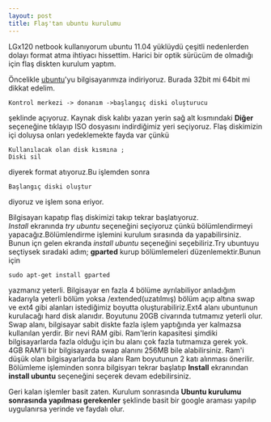 ```yaml
---
layout: post
title: Flaş'tan ubuntu kurulumu
---
```

LGx120 netbook kullanıyorum ubuntu 11.04 yüklüydü çeşitli nedenlerden dolayı format atma ihtiyacı hissettim. Harici bir optik sürücüm de olmadığı için flaş diskten kurulum yaptım.

Öncelikle [ubuntu](http://www.ubuntu.com/)'yu bilgisayarımıza indiriyoruz. Burada 32bit mi 64bit mi dikkat edelim.

    Kontrol merkezi -> donanım ->başlangıç diski oluşturucu 
şeklinde açıyoruz. Kaynak disk kalıbı yazan yerin sağ alt kısmındaki **Diğer** seçeneğine tıklayıp ISO dosyasını indirdiğimiz yeri seçiyoruz.
Flaş diskimizin içi doluysa onları yedeklemekte fayda var çünkü 
    
    Kullanılacak olan disk kısmına ;
    Diski sil 
diyerek format atıyoruz.Bu işlemden sonra 

    Başlangıç diski oluştur 
diyoruz ve işlem sona eriyor.

Bilgisayarı kapatıp flaş diskimizi takıp tekrar başlatıyoruz.  
*Install* ekranında *try ubuntu* seçeneğini seçiyoruz çünkü bölümlendirmeyi yapacağız.Bölümlendirme işlemini kurulum sırasında da yapabilirsiniz. Bunun içn gelen ekranda *install ubuntu* seçeneğini seçebiliriz.Try ubuntuyu seçtiysek sıradaki adım;
**gparted** kurup bölümlemeleri düzenlemektir.Bunun için

	sudo apt-get install gparted 
yazmanız yeterli. Bilgisayar en fazla 4 bölüme ayrılabiliyor anladığım kadarıyla yeterli bölüm yoksa /extended(uzatılmış) bölüm açıp altına swap ve ext4 gibi alanları istediğimiz boyutta oluşturabiliriz.Ext4 alanı ubuntunun kurulacağı hard disk alanıdır. Boyutunu 20GB civarında tutmamız yeterli olur. Swap alanı, bilgisayar sabit diskte fazla işlem yaptığında yer kalmazsa kullanılan yerdir. Bir nevi RAM gibi. Ram'lerin kapasitesi şimdiki bilgisayarlarda fazla olduğu için bu alanı çok fazla tutmamıza gerek yok. 4GB RAM'li bir bilgisayarda swap alanını 256MB bile alabilirsiniz. Ram'i düşük olan bilgisayarlarda bu alanı Ram boyutunun 2 katı alınması önerilir. 
Bölümleme işleminden sonra bilgisyarı tekrar başlatıp **Install** ekranından **install ubuntu** seçeneğini seçerek devam edebilirsiniz.

Geri kalan işlemler basit zaten. Kurulum sonrasında **Ubuntu kurulumu sonrasında yapılması gerekenler** şeklinde basit bir google araması yapılıp uygulanırsa yerinde ve faydalı olur.







